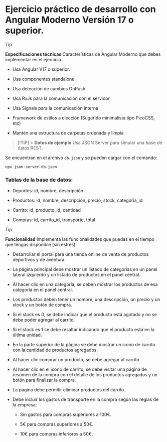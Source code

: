 # Ejercicio práctico de desarrollo con Angular Moderno Versión 17 o superior.

> [!TIP]  
> **Especificaciones técnicas** Características de Angular Moderno que debes implementar en el ejercicio.

- Usa Angular V17 o superior.

- Usa componentes standalone

- Usa detección de cambios OnPush

- Usa RxJs para la comunicación con el servidor

- Usa Signals para la comunicación interna

- Framework de estilos a elección (Sugerido minimalista tipo PicoCSS, etc)

- Mantén una estructura de carpetas ordenada y limpia

> [!TIP] > **Datos de ejemplo** Usa JSON Server para simular una base de datos REST.

Se encuentran en el archivo `db.json` y se pueden cargar con el comando:

```bash
npx json-server db.json
```

### Tablas de la base de datos:

- Deportes: id, nombre, descripción

- Productos: id, nombre, descripción, precio, stock, categoría_id

- Carrito: id, producto_id, cantidad

- Compras: id, carrito_id, transporte, total

> [!TIP]
> **Funcionalidad** Implementa las funcionalidades que puedas en el tiempo que tengas disponible (sin estrés).

- Desarrollar el portal para una tienda online de venta de productos deportivos y de aventura.

- La página principal debe mostrar un listado de categorías en un panel lateral izquierdo y un listado de productos en el panel central.

- Al hacer clic en una categoría, se deben mostrar los productos de esa categoría en el panel central.

- Los productos deben tener un nombre, una descripción, un precio y un stock y un botón de compra.

- Si el stock es 0, se debe indicar que el producto está agotado y no se debe poder agregar al carrito.

- Si el stock es 1 se debe resaltar indicando que el producto está en la última unidad.

- En la parte superior de la página se debe mostrar un icono de carrito con la cantidad de productos agregados.

- Al hacer clic comprar un producto, se debe agregar al carrito.

- Al hacer clic en el icono de carrito, se debe visitar una página de resumen de la compra con el detalle de los productos agregados y un botón para finalizar la compra.

- La página debe permitir eliminar productos del carrito.

- Debe incluir los gastos de transporte en la compra según las reglas de la empresa:

  - Sin gastos para compras superiores a 100€.

  - 5€ para compras superiores a 50€.

  - 10€ para compras inferiores a 50€.
